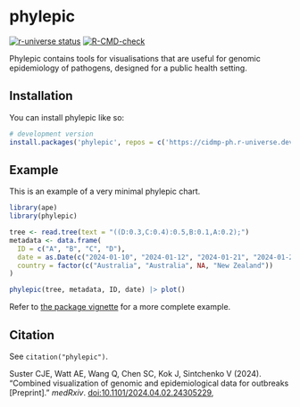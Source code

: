 
<!-- README.md is generated from README.Rmd. Please edit that file -->

# phylepic

<!-- badges: start -->

[![r-universe
status](https://cidm-ph.r-universe.dev/badges/phylepic)](https://cidm-ph.r-universe.dev)
[![R-CMD-check](https://github.com/cidm-ph/phylepic/actions/workflows/R-CMD-check.yaml/badge.svg)](https://github.com/cidm-ph/phylepic/actions/workflows/R-CMD-check.yaml)
<!-- badges: end -->

Phylepic contains tools for visualisations that are useful for genomic
epidemiology of pathogens, designed for a public health setting.

## Installation

You can install phylepic like so:

``` r
# development version
install.packages('phylepic', repos = c('https://cidmp-ph.r-universe.dev', 'https://cloud.r-project.org'))
```

## Example

This is an example of a very minimal phylepic chart.

``` r
library(ape)
library(phylepic)

tree <- read.tree(text = "((D:0.3,C:0.4):0.5,B:0.1,A:0.2);")
metadata <- data.frame(
  ID = c("A", "B", "C", "D"),
  date = as.Date(c("2024-01-10", "2024-01-12", "2024-01-21", "2024-01-23")),
  country = factor(c("Australia", "Australia", NA, "New Zealand"))
)

phylepic(tree, metadata, ID, date) |> plot()
```

Refer to [the package
vignette](https://cidm-ph.github.io/phylepic/articles/phylepic.html) for
a more complete example.

## Citation

See `citation("phylepic")`.

Suster CJE, Watt AE, Wang Q, Chen SC, Kok J, Sintchenko V (2024).
“Combined visualization of genomic and epidemiological data for
outbreaks \[Preprint\].” *medRxiv*.
[doi:10.1101/2024.04.02.24305229](https://doi.org/10.1101/2024.04.02.24305229),
